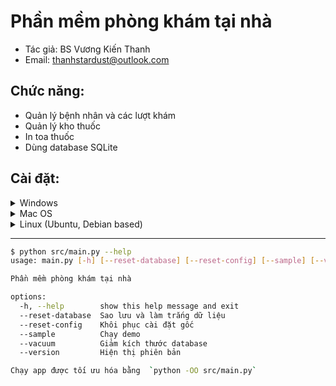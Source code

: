 ﻿# Phần mềm phòng khám tại nhà
- Tác giả: BS Vương Kiến Thanh  
- Email: thanhstardust@outlook.com

## Chức năng:
- Quản lý bệnh nhân và các lượt khám
- Quản lý kho thuốc
- In toa thuốc
- Dùng database SQLite

## Cài đặt:
<details> <summary>Windows</summary>

### Install `python`
Download **python3.10** at https://www.python.org/downloads/ and install it

### Install `poetry`
Open power shell
```powershell
(Invoke-WebRequest -Uri https://install.python-poetry.org -UseBasicParsing).Content | py -
```
Check installed version
```sh
poetry --version # poetry 1.1.13
```

### Download this repo
Initialize the poetry env
```sh
poetry env use python3.10
poetry install --no-dev
```
Start demo
```sh
cd src && poetry run python main.py --sample
```
Start app optimized
```sh
cd src && poetry run python -OO main.py
```

### Shortcut to start app
Run Directly or Create shortcut to Desktop from `shortcuts\windows.bat` or `shortcuts\windows_no_cmd.vbs`
</details>

<details> <summary>Mac OS</summary>

### Install `python`
Download **python3.10** at https://www.python.org/downloads/ and install it

### Install `poetry`
```sh
curl -sSL https://install.python-poetry.org | python3 -
```
Check installed version
```sh
poetry --version # poetry 1.1.13
```

### Download this repo
Initialize the poetry env
```sh
poetry env use python3.10
poetry install --no-dev
```
Start demo
```sh
cd src && poetry run python main.py --sample
```
Start app optimized
```sh
cd src && poetry run python -OO main.py
```

### Shortcut to start app
Run Directly or Create shortcut to Desktop from `shortcuts/macos.sh`  
You may need to make it executable with `chmod +x macos.sh`
</details>

<details> <summary>Linux (Ubuntu, Debian based)</summary>

### Download source code and build `python`
As of writing, there is no available python3.10 executable.  
You have to compile it yourself.  
Download **python3.10** source code at https://www.python.org/downloads/

Install dependencies
```sh
sudo apt install -y build-essential gdb lcov pkg-config \
      libbz2-dev libffi-dev libgdbm-dev libgdbm-compat-dev liblzma-dev \
      libncurses5-dev libreadline6-dev libsqlite3-dev libssl-dev \
      lzma lzma-dev tk-dev uuid-dev zlib1g-dev python3-venv\
      libgtk-3-0 libgtk-3-bin libgtk-3-common libgtk-3-dev \
      libgstreamer1.0-dev libgstreamer-plugins-base1.0-0 \
      libgstreamer-plugins-base1.0-dev freeglut3 freeglut3-dev
```
Extract the downloaded source code and run
```sh
./configure --enable-loadable-sqlite-extensions --enable-optimizations
make
sudo make altinstall
```

### Install `poetry`
```sh
curl -sSL https://install.python-poetry.org | python3 -
```
Check installed version
```sh
poetry --version # poetry 1.1.13
```

### Download this repo
Initialize the poetry env
```sh
poetry env use python3.10
poetry install --no-dev
```
Start demo
```sh
cd src && poetry run python main.py --sample
```
Start app optimized
```sh
cd src && poetry run python -OO main.py
```

### Shortcut to start app
Run Directly or Create shortcut to Desktop from `shortcuts/linux.sh`  
You may need to make it executable with `chmod +x linux.sh`
</details>

---

```sh
$ python src/main.py --help
usage: main.py [-h] [--reset-database] [--reset-config] [--sample] [--vacuum] [--version]

Phần mềm phòng khám tại nhà

options:
  -h, --help        show this help message and exit
  --reset-database  Sao lưu và làm trắng dữ liệu
  --reset-config    Khôi phục cài đặt gốc
  --sample          Chạy demo
  --vacuum          Giảm kích thước database
  --version         Hiện thị phiên bản

Chạy app được tối ưu hóa bằng  `python -OO src/main.py`
```